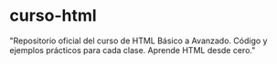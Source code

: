 # curso-html
"Repositorio oficial del curso de HTML Básico a Avanzado. Código y ejemplos prácticos para cada clase. Aprende HTML desde cero."
